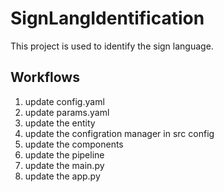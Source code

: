 # SignLangIdentification
This project is used to identify the sign language.


## Workflows

1. update config.yaml
2. update params.yaml
3. update the entity
4. update the configration manager in src config
5. update the components
6. update the pipeline
7. update the main.py
8. update the app.py